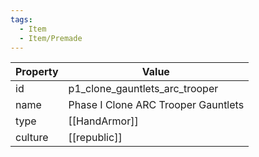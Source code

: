 ```yaml
---
tags:
  - Item
  - Item/Premade
---
```


| Property | Value                               |
| -------- | ----------------------------------- |
| id       | p1_clone_gauntlets_arc_trooper      |
| name     | Phase I Clone ARC Trooper Gauntlets |
| type     | [[HandArmor]]                       |
| culture  | [[republic]]               |


